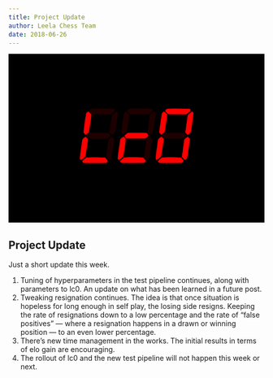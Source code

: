 ```yaml
---
title: Project Update
author: Leela Chess Team
date: 2018-06-26
---
```

![logo](https://raw.githubusercontent.com/dkappe/dkappe.github.io/master/public/images/logo.png)

## Project Update

Just a short update this week.

1. Tuning of hyperparameters in the test pipeline continues, along with parameters to lc0. An update on what has been learned in a future post.
2. Tweaking resignation continues. The idea is that once situation is hopeless for long enough in self play, the losing side resigns. Keeping the rate of resignations down to a low percentage and the rate of “false positives” — where a resignation happens in a drawn or winning position — to an even lower percentage.
3. There’s new time management in the works. The initial results in terms of elo gain are encouraging.
4. The rollout of lc0 and the new test pipeline will not happen this week or next.

